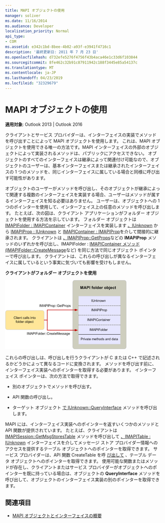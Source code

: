 ```yaml
---
title: MAPI オブジェクトの使用
manager: soliver
ms.date: 11/16/2014
ms.audience: Developer
localization_priority: Normal
api_type:
- COM
ms.assetid: e342c1bd-8bee-4b02-a93f-e3941f4716c1
description: '最終更新日: 2011 年 7 月 23 日'
ms.openlocfilehash: d732efe5276f4756f43b4aca46e1c33d6f103844
ms.sourcegitcommit: 8fe462c32b91c87911942c188f3445e85a54137c
ms.translationtype: MT
ms.contentlocale: ja-JP
ms.lasthandoff: 04/23/2019
ms.locfileid: "32329679"
---
```

# <a name="using-mapi-objects"></a>MAPI オブジェクトの使用

**適用対象**: Outlook 2013 | Outlook 2016 
  
クライアントとサービス プロバイダーは、インターフェイスの実装でメソッドを呼び出すことによって MAPI オブジェクトを使用します。 これは、MAPI オブジェクトを使用できる唯一の方法です。MAPI インターフェイスの外部のオブジェクトによって実装されるメソッドは、パブリックにアクセスできない。 オブジェクトのすべてのインターフェイスは継承によって関連付け可能なので、オブジェクトのユーザーは、基本インターフェイスまたは継承されたインターフェイスの 1 つのメソッドを、同じインターフェイスに属している場合と同様に呼び出す可能性があります。 
  
オブジェクトのユーザーがメソッドを呼び出し、そのオブジェクトが継承によって関連する複数のインターフェイスを実装する場合、ユーザーはメソッドが属するインターフェイスを知る必要はありません。 ユーザーは、オブジェクトへの 1 つのポインターを使用して、インターフェイス上の任意のメソッドを呼び出します。 たとえば、次の図は、クライアント アプリケーションがフォルダー オブジェクトを使用する方法を示しています。 フォルダー オブジェクトは [IMAPIFolder : IMAPIContainer](imapifolderimapicontainer.md) インターフェイスを実装します [。IUnknown](https://msdn.microsoft.com/library/33f1d79a-33fc-4ce5-a372-e08bda378332%28Office.15%29.aspx) から [IMAPIProp : IUnknown](imapipropiunknown.md) と [IMAPIContainer : IMAPIProp](imapicontainerimapiprop.md)を介して間接的に継承されます。 クライアントは [、IMAPIProp::GetProps](imapiprop-getprops.md)などの **IMAPIProp** メソッドのいずれかを呼び出し、IMAPIFolder : [IMAPIContainer メソッド (IMAPIFolder::CreateMessage](imapifolder-createmessage.md)など) を同じ方法で同じオブジェクト ポインターで呼び出します。 [](imapifolderimapicontainer.md) クライアントは、これらの呼び出しが異なるインターフェイスに属しているという事実に気づいても影響を受けもしません。
  
**クライアントがフォルダー オブジェクトを使用**
  
![フォルダー オブジェクトのクライアントの使用](media/amapi_40.gif "フォルダー オブジェクトのクライアントの使用")
  
これらの呼び出しは、呼び出しを行うクライアントが C または C++ で記述されるかどうかによって異なるコードに変換されます。 メソッドを呼び出す前に、インターフェイス実装へのポインターを取得する必要があります。 インターフェイス ポインターは、次の方法で取得できます。
  
- 別のオブジェクトでメソッドを呼び出す。
    
- API 関数の呼び出し。
    
- ターゲット オブジェクト [で IUnknown::QueryInterface](https://msdn.microsoft.com/library/54d5ff80-18db-43f2-b636-f93ac053146d%28Office.15%29.aspx) メソッドを呼び出します。 
    
MAPI には、インターフェイス実装へのポインターを返すいくつかのメソッドと API 関数が提供されています。 たとえば、クライアントは [IMAPISession::GetMsgStoresTable](imapisession-getmsgstorestable.md) メソッドを呼び出して [、IMAPITable : IUnknown](imapitableiunknown.md) インターフェイスを介してメッセージ ストア プロバイダー情報へのアクセスを提供するテーブル オブジェクトへのポインターを取得できます。 サービス プロバイダーは、API 関数 CreateTable を呼 [び出して](createtable.md) 、テーブル データ オブジェクトへのポインターを取得できます。 使用可能な関数またはメソッドが存在し、クライアントまたはサービス プロバイダーがオブジェクトへのポインターを既に持っている場合は、オブジェクトの **QueryInterface** メソッドを呼び出して、オブジェクトのインターフェイス実装の別のポインターを取得できます。 
  
## <a name="see-also"></a>関連項目

- [MAPI オブジェクトとインターフェイスの概要](mapi-object-and-interface-overview.md)

